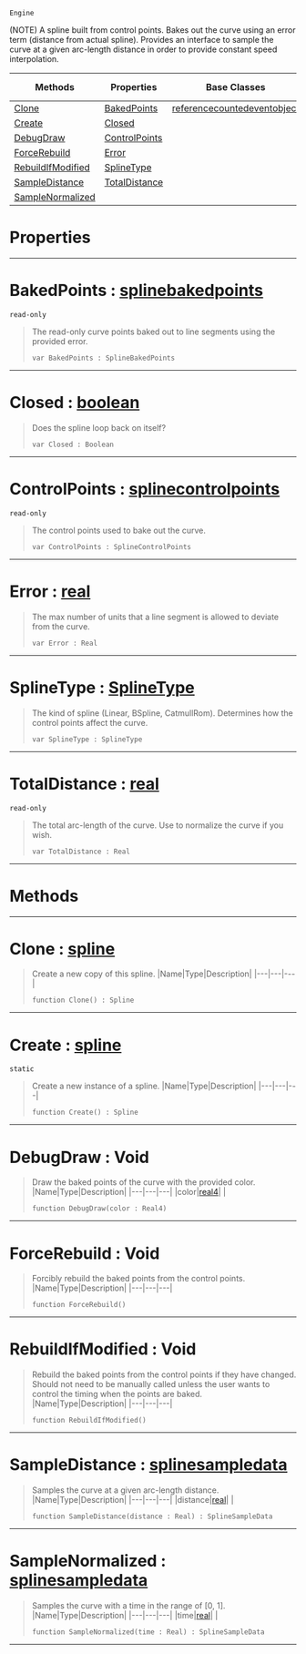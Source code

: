  `Engine`

(NOTE) A spline built from control points. Bakes out the curve using an error term (distance from actual spline). Provides an interface to sample the curve at a given arc-length distance in order to provide constant speed interpolation.

|Methods|Properties|Base Classes|Derived Classes|
|---|---|---|---|
|[ Clone](https://github.com/ZilchEngine/ZilchDocs/blob/master/code_reference/class_reference/spline.markdown#clone-zilch-engine-docume)|[ BakedPoints](https://github.com/ZilchEngine/ZilchDocs/blob/master/code_reference/class_reference/spline.markdown#bakedpoints-zilch-engine)|[referencecountedeventobject](https://github.com/ZilchEngine/ZilchDocs/blob/master/code_reference/class_reference/referencecountedeventobject.markdown)| |
|[ Create](https://github.com/ZilchEngine/ZilchDocs/blob/master/code_reference/class_reference/spline.markdown#create-zilch-engine-docum)|[ Closed](https://github.com/ZilchEngine/ZilchDocs/blob/master/code_reference/class_reference/spline.markdown#closed-zilch-engine-docum)| | |
|[ DebugDraw](https://github.com/ZilchEngine/ZilchDocs/blob/master/code_reference/class_reference/spline.markdown#debugdraw-void)|[ ControlPoints](https://github.com/ZilchEngine/ZilchDocs/blob/master/code_reference/class_reference/spline.markdown#controlpoints-zilch-engin)| | |
|[ ForceRebuild](https://github.com/ZilchEngine/ZilchDocs/blob/master/code_reference/class_reference/spline.markdown#forcerebuild-void)|[ Error](https://github.com/ZilchEngine/ZilchDocs/blob/master/code_reference/class_reference/spline.markdown#error-zilch-engine-docume)| | |
|[ RebuildIfModified](https://github.com/ZilchEngine/ZilchDocs/blob/master/code_reference/class_reference/spline.markdown#rebuildifmodified-void)|[ SplineType](https://github.com/ZilchEngine/ZilchDocs/blob/master/code_reference/class_reference/spline.markdown#splinetype-zilch-engine-d)| | |
|[ SampleDistance](https://github.com/ZilchEngine/ZilchDocs/blob/master/code_reference/class_reference/spline.markdown#sampledistance-zilch-engi)|[ TotalDistance](https://github.com/ZilchEngine/ZilchDocs/blob/master/code_reference/class_reference/spline.markdown#totaldistance-zilch-engin)| | |
|[ SampleNormalized](https://github.com/ZilchEngine/ZilchDocs/blob/master/code_reference/class_reference/spline.markdown#samplenormalized-zilch-en)| | | |


 #  Properties


---  
 #  BakedPoints : [splinebakedpoints](https://github.com/ZilchEngine/ZilchDocs/blob/master/code_reference/class_reference/splinebakedpoints.markdown)

 `read-only`

> The read-only curve points baked out to line segments using the provided error.
> ``` lang=cpp, name=Nada
> var BakedPoints : SplineBakedPoints


---  
 #  Closed : [boolean](https://github.com/ZilchEngine/ZilchDocs/blob/master/code_reference/nada_base_types/boolean.markdown)

> Does the spline loop back on itself?
> ``` lang=cpp, name=Nada
> var Closed : Boolean


---  
 #  ControlPoints : [splinecontrolpoints](https://github.com/ZilchEngine/ZilchDocs/blob/master/code_reference/class_reference/splinecontrolpoints.markdown)

 `read-only`

> The control points used to bake out the curve.
> ``` lang=cpp, name=Nada
> var ControlPoints : SplineControlPoints


---  
 #  Error : [real](https://github.com/ZilchEngine/ZilchDocs/blob/master/code_reference/nada_base_types/real.markdown)

> The max number of units that a line segment is allowed to deviate from the curve.
> ``` lang=cpp, name=Nada
> var Error : Real


---  
 #  SplineType : [SplineType](https://github.com/ZilchEngine/ZilchDocs/blob/master/code_reference/enum_reference.markdown#splinetype)

> The kind of spline (Linear, BSpline, CatmullRom). Determines how the control points affect the curve.
> ``` lang=cpp, name=Nada
> var SplineType : SplineType


---  
 #  TotalDistance : [real](https://github.com/ZilchEngine/ZilchDocs/blob/master/code_reference/nada_base_types/real.markdown)

 `read-only`

> The total arc-length of the curve. Use to normalize the curve if you wish.
> ``` lang=cpp, name=Nada
> var TotalDistance : Real


---  
 #  Methods


---  
 #  Clone : [spline](https://github.com/ZilchEngine/ZilchDocs/blob/master/code_reference/class_reference/spline.markdown)

> Create a new copy of this spline.
> |Name|Type|Description|
> |---|---|---|
> ``` lang=cpp, name=Nada
> function Clone() : Spline
> ``` 


---  
 #  Create : [spline](https://github.com/ZilchEngine/ZilchDocs/blob/master/code_reference/class_reference/spline.markdown)

 `static`

> Create a new instance of a spline.
> |Name|Type|Description|
> |---|---|---|
> ``` lang=cpp, name=Nada
> function Create() : Spline
> ``` 


---  
 #  DebugDraw : Void

> Draw the baked points of the curve with the provided color.
> |Name|Type|Description|
> |---|---|---|
> |color|[real4](https://github.com/ZilchEngine/ZilchDocs/blob/master/code_reference/nada_base_types/real4.markdown)| |
> ``` lang=cpp, name=Nada
> function DebugDraw(color : Real4)
> ``` 


---  
 #  ForceRebuild : Void

> Forcibly rebuild the baked points from the control points.
> |Name|Type|Description|
> |---|---|---|
> ``` lang=cpp, name=Nada
> function ForceRebuild()
> ``` 


---  
 #  RebuildIfModified : Void

> Rebuild the baked points from the control points if they have changed. Should not need to be manually called unless the user wants to control the timing when the points are baked.
> |Name|Type|Description|
> |---|---|---|
> ``` lang=cpp, name=Nada
> function RebuildIfModified()
> ``` 


---  
 #  SampleDistance : [splinesampledata](https://github.com/ZilchEngine/ZilchDocs/blob/master/code_reference/class_reference/splinesampledata.markdown)

> Samples the curve at a given arc-length distance.
> |Name|Type|Description|
> |---|---|---|
> |distance|[real](https://github.com/ZilchEngine/ZilchDocs/blob/master/code_reference/nada_base_types/real.markdown)| |
> ``` lang=cpp, name=Nada
> function SampleDistance(distance : Real) : SplineSampleData
> ``` 


---  
 #  SampleNormalized : [splinesampledata](https://github.com/ZilchEngine/ZilchDocs/blob/master/code_reference/class_reference/splinesampledata.markdown)

> Samples the curve with a time in the range of [0, 1].
> |Name|Type|Description|
> |---|---|---|
> |time|[real](https://github.com/ZilchEngine/ZilchDocs/blob/master/code_reference/nada_base_types/real.markdown)| |
> ``` lang=cpp, name=Nada
> function SampleNormalized(time : Real) : SplineSampleData
> ``` 


---  
 

 